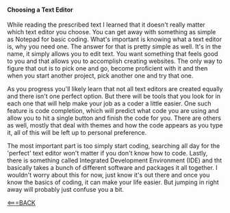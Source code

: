 #### Choosing a Text Editor ####

While reading the prescribed text I learned that it doesn't really matter which text editor you choose. You can get away with something as simple as Notepad for basic coding. What's important is knowing what a text editor is, why you need one. The answer for that is pretty simple as well. It's in the name, it simply allows you to edit text. You want something that feels good to you and that allows you to accomplish creating websites. The only way to figure that out is to pick one and go, become proficient with it and then when you start another project, pick another one and try that one.

As you progress you'll likely learn that not all text editors are created equally and there isn't one perfect option. But there will be tools that you look for in each one that will help make your job as a coder a little easier. One such feature is code completion, which will predict what code you are using and allow you to hit a single button and finish the code for you. There are others as well, mostly that deal with themes and how the code appears as you type it, all of this will be left up to personal preference.

The most important part is too simply start coding, searching all day for the 'perfect' text editor won't matter if you don't know how to code. Lastly, there is something called Integrated Development Environment (IDE) and tht basically takes a bunch of different software and packages it all together. I wouldn't worry about this for now, just know it's out there and once you know the basics of coding, it can make your life easier. But jumping in right away will probably just confuse you a bit.


[<===BACK](README.md)
